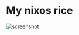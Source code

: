 # My nixos rice

![screenshot](https://github.com/user-attachments/assets/b427ac37-3246-41cc-a378-7f3c68abd28d)
